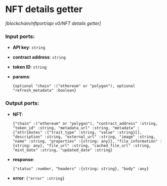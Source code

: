 # NFT details getter

_[blockchain/nftport/api v0/NFT details getter]_

### Input ports:

* __API key__: ` string `


* __contract address__: ` string `


* __token ID__: ` string `


* __params__: 
    ```
    {optional "chain" :("ethereum" or "polygon"), optional "refresh_metadata" :boolean}
    ```

### Output ports:

* __NFT__: 
    ```
    {"chain" :("ethereum" or "polygon"), "contract_address" :string, "token_id" :string, "metadata_url" :string, "metadata" :{"attributes" :{"trait_type" :string, "value" :string}[], "description" :string, "external_url" :string, "image" :string, "name" :string, "properties" :{string: any}}, "file_information" :{string: any}, "file_url" :string, "cached_file_url" :string, "mint_date" :string, "updated_date" :string}
    ```


* __response__: 
    ```
    {"status" :number, "headers" :{string: string}, "body" :any}
    ```


* __error__: ` {"error" :string} `

